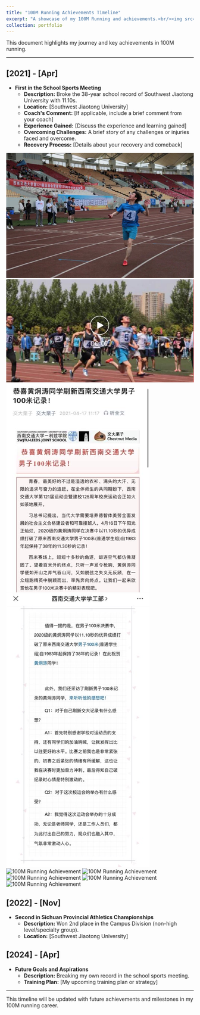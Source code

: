 ```yaml
---
title: "100M Running Achievements Timeline"
excerpt: "A showcase of my 100M Running and achievements.<br/><img src='https://kantrum.github.io/huangjiongtao.github.io/images/profile.png'>"
collection: portfolio
---
```


This document highlights my journey and key achievements in 100M running.

---

## [2021] - [Apr]

- **First in the School Sports Meeting**
  - **Description:** Broke the 38-year school record of Southwest Jiaotong University with 11.10s.
  - **Location:** [Southwest Jiaotong University]
  - **Coach's Comment:** [If applicable, include a brief comment from your coach]
  - **Experience Gained:** [Discuss the experience and learning gained]
  - **Overcoming Challenges:** A brief story of any challenges or injuries faced and overcome.
  - **Recovery Process:** [Details about your recovery and comeback]

![100M Running Achievement](/images/IMG_1871.JPG)
![100M Running Achievement](/images/IMG_1872.JPG)
![100M Running Achievement](/images/IMG_1868.JPG)
![100M Running Achievement](/images/IMG_1869.JPG)
![100M Running Achievement](https://kantrum.github.io/huangjiongtao.github.io/images/IMG_1871.JPG)
![100M Running Achievement](https://kantrum.github.io/huangjiongtao.github.io/images/IMG_1872.JPG)
![100M Running Achievement](https://kantrum.github.io/huangjiongtao.github.io/images/IMG_1868.JPG)
![100M Running Achievement](https://kantrum.github.io/huangjiongtao.github.io/images/IMG_1869.JPG)
![100M Running Achievement](https://kantrum.github.io/huangjiongtao.github.io/images/IMG_1870.JPG)

## [2022] - [Nov]

- **Second in Sichuan Provincial Athletics Championships**
  - **Description:** Won 2nd place in the Campus Division (non-high level/specialty group).
  - **Location:** [Southwest Jiaotong University]

## [2024] - [Apr]

- **Future Goals and Aspirations**
  - **Description:** Breaking my own record in the school sports meeting.
  - **Training Plan:** [My upcoming training plan or strategy]

---

This timeline will be updated with future achievements and milestones in my 100M running career.
